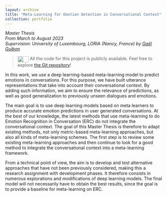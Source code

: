 ```yaml
---
layout: archive
title: "Meta-Learning for Emotion Detection in Conversational Context"
collection: portfolio
---
```


_Master Thesis_  
_From March to August 2023_  
_Supervision: University of Luxembourg, LORIA (Nancy, France) by [Gaël Guibon](https://gguibon.github.io/)_

> <img align="center" width="35" height="20" src="https://logos-marques.com/wp-content/uploads/2021/03/GitHub-Embleme.png"/>  All the code for this project is publicly available. Feel free to explore [the Git repository](https://github.com/B-Gendron/meta_dyda)!
 
In this work, we use a deep learning-based meta-learning model to predict emotions in conversations. For this purpose, we have built utterance representations that take into account their conversational context. By adding such information, we aim to ensure the relevance of predictions, as well as good generalization to previously unseen dialogues and emotions.  

The main goal is to use deep learning models based on meta learners to produce accurate emotion predictions in user generated conversations. At the best of our knowledge, the latest methods that use meta-learning to do Emotion Recognition in Conversation (ERC) do not integrate the conversational context. The goal of this Master Thesis is therefore to adapt existing methods, not only metric-based meta-learning approaches, but also all kinds of meta-learning schemes. The first step is to review some existing meta-learning approaches and then continue to look for a good method to integrate the conversational context into a meta-learning framework.

From a technical point of view, the aim is to develop and test alternative approaches that have not been previously considered, making this a research assignment with development phases. It therefore consists in numerous explorations and modifications of deep learning models. The final model will not necessarily have to obtain the best results, since the goal is to provide a baseline for meta-learning on ERC.

